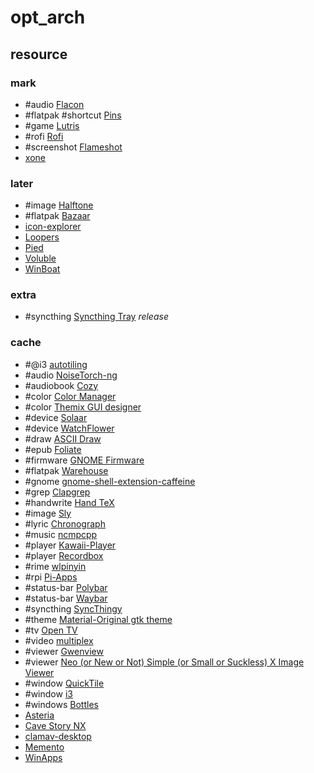 # opt_arch

## resource

### mark

- #audio [Flacon](https://github.com/flacon/flacon)
- #flatpak #shortcut [Pins](https://flathub.org/apps/io.github.fabrialberio.pinapp)
- #game [Lutris](https://lutris.net)
- #rofi [Rofi](https://github.com/davatorium/rofi)
- #screenshot [Flameshot](https://github.com/flameshot-org/flameshot)
- [xone](https://github.com/medusalix/xone)

### later

- #image [Halftone](https://github.com/tfuxu/Halftone)
- #flatpak [Bazaar](https://flathub.org/apps/io.github.kolunmi.Bazaar)
- [icon-explorer](/opt/_arch/icon-explorer.md)
- [Loopers](https://github.com/mwylde/loopers)
- [Pied](https://github.com/Elleo/pied)
- [Voluble](https://github.com/QuantiusBenignus/voluble)
- [WinBoat](https://github.com/TibixDev/winboat)

### extra

- #syncthing [Syncthing Tray](https://github.com/Martchus/syncthingtray) _release_

### cache

- #@i3 [autotiling](https://github.com/nwg-piotr/autotiling)
- #audio [NoiseTorch-ng](https://github.com/noisetorch/NoiseTorch)
- #audiobook [Cozy](https://github.com/geigi/cozy)
- #color [Color Manager](https://github.com/NicklasVraa/Color-manager)
- #color [Themix GUI designer](https://github.com/themix-project/themix-gui)
- #device [Solaar](https://github.com/pwr-Solaar/Solaar)
- #device [WatchFlower](https://emeric.io/WatchFlower)
- #draw [ASCII Draw](https://github.com/Nokse22/ascii-draw)
- #epub [Foliate](https://github.com/johnfactotum/foliate)
- #firmware [GNOME Firmware](https://gitlab.gnome.org/World/gnome-firmware)
- #flatpak [Warehouse](https://github.com/flattool/warehouse)
- #gnome [gnome-shell-extension-caffeine](https://github.com/eonpatapon/gnome-shell-extension-caffeine)
- #grep [Clapgrep](https://github.com/luleyleo/clapgrep)
- #handwrite [Hand TeX](https://github.com/VoxelCubes/Hand-TeX)
- #image [Sly](https://github.com/kra-mo/sly)
- #lyric [Chronograph](https://github.com/Dzheremi2/Chronograph)
- #music [ncmpcpp](https://github.com/ncmpcpp/ncmpcpp)
- #player [Kawaii-Player](https://github.com/kanishka-linux/kawaii-player)
- #player [Recordbox](https://codeberg.org/edestcroix/Recordbox/)
- #rime [wlpinyin](https://github.com/xhebox/wlpinyin)
- #rpi [Pi-Apps](https://github.com/Botspot/pi-apps)
- #status-bar [Polybar](https://github.com/polybar/polybar)
- #status-bar [Waybar](https://github.com/Alexays/Waybar)
- #syncthing [SyncThingy](https://github.com/zocker-160/SyncThingy)
- #theme [Material-Original gtk theme](https://github.com/Macintosh98/Material-Original)
- #tv [Open TV](https://github.com/Fredolx/open-tv)
- #video [multiplex](https://github.com/pojntfx/multiplex)
- #viewer [Gwenview](https://invent.kde.org/graphics/gwenview)
- #viewer [Neo (or New or Not) Simple (or Small or Suckless) X Image Viewer](https://codeberg.org/nsxiv/nsxiv)
- #window [QuickTile](https://github.com/ssokolow/quicktile)
- #window [i3](https://github.com/i3/i3)
- #windows [Bottles](https://github.com/bottlesdevs/Bottles)
- [Asteria](https://github.com/alamahant/Asteria)
- [Cave Story NX](https://gitlab.com/coringao/cavestory-nx)
- [clamav-desktop](https://github.com/ivangabriele/clamav-desktop)
- [Memento](https://github.com/apirrone/Memento)
- [WinApps](https://github.com/winapps-org/winapps)
